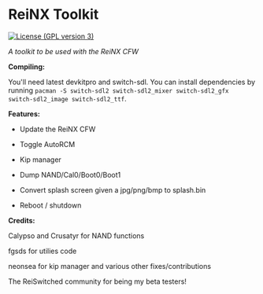 # ReiNX Toolkit
[![License (GPL version 3)](https://img.shields.io/badge/license-GNU%20GPL%20version%203-red.svg?style=flat-square)](http://opensource.org/licenses/GPL-3.0)

*A toolkit to be used with the ReiNX CFW*


**Compiling:**

You'll need latest devkitpro and switch-sdl. You can install dependencies by running `pacman -S switch-sdl2 switch-sdl2_mixer switch-sdl2_gfx switch-sdl2_image switch-sdl2_ttf`.


**Features:**

 * Update the ReiNX CFW

 * Toggle AutoRCM
 
 * Kip manager

 * Dump NAND/Cal0/Boot0/Boot1

 * Convert splash screen given a jpg/png/bmp to splash.bin
 
 * Reboot / shutdown 


**Credits:**
 
 Calypso and Crusatyr for NAND functions
 
 fgsds for utilies code
 
 neonsea for kip manager and various other fixes/contributions
 
 The ReiSwitched community for being my beta testers!